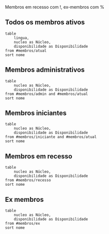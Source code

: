 Membros em recesso com !, ex-membros com %
## Todos os membros ativos
```dataview
table
	lingua,
	nucleo as Núcleo,
	disponibilidade as Disponibilidade
from #membros/atual
sort nome
```

## Membros administrativos
```dataview
table
	nucleo as Núcleo,
	disponibilidade as Disponibilidade
from #membros/admin and #membros/atual 
sort nome
```

## Membros iniciantes
```dataview
table
	nucleo as Núcleo,
	disponibilidade as Disponibilidade
from #membros/iniciante and #membros/atual 
sort nome
```

## Membros em recesso
```dataview
table
	nucleo as Núcleo,
	disponibilidade as Disponibilidade
from #membros/recesso 
sort nome
```

## Ex membros
```dataview
table
	nucleo as Núcleo,
	disponibilidade as Disponibilidade
from #membros/ex
sort nome
```
